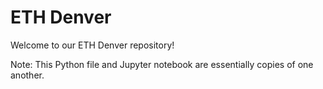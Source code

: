 # ETH Denver

Welcome to our ETH Denver repository!

Note: This Python file and Jupyter notebook are essentially copies of one another.
